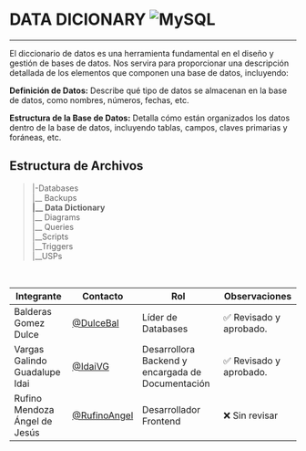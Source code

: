 # DATA DICIONARY ![MySQL](https://img.shields.io/badge/MySQL-005C84?style=for-the-badge&logo=mysql&logoColor=white)
---
El diccionario de datos es una herramienta fundamental en el diseño y gestión de bases de datos. Nos servira para proporcionar una descripción detallada de los elementos que componen una base de datos, incluyendo:

**Definición de Datos:** Describe qué tipo de datos se almacenan en la base de datos, como nombres, números, fechas, etc.

**Estructura de la Base de Datos:** Detalla cómo están organizados los datos dentro de la base de datos, incluyendo tablas, campos, claves primarias y foráneas, etc.

   ## Estructura de Archivos
   >|-Databases <br>
   >|__ Backups<br>
   >**|__ Data Dictionary**<br>
   >|__ Diagrams<br>
   >|__ Queries <br>
   >|__Scripts<br>
   >|__Triggers<br>
   >|__USPs<br>
   <br>  

   |Integrante|Contacto|Rol|Observaciones|
   |----------|--------|---|-------------|
   |Balderas Gomez Dulce|[@DulceBal](https://github.com/Josue-Martinez-Otero)|Líder de Databases|✅ Revisado y aprobado.|
   |Vargas Galindo Guadalupe Idai  |[@IdaiVG](https://github.com/IdaiVG)|Desarrollora Backend y encargada de Documentación|✅ Revisado y aprobado.|
   |Rufino Mendoza Ángel de Jesús|[@RufinoAngel](https://github.com/RufinoAngel)|Desarrollador Frontend|❌ Sin revisar|



